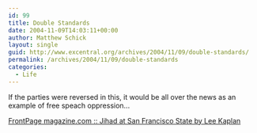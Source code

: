 ```yaml
---
id: 99
title: Double Standards
date: 2004-11-09T14:03:11+00:00
author: Matthew Schick
layout: single
guid: http://www.excentral.org/archives/2004/11/09/double-standards/
permalink: /archives/2004/11/09/double-standards
categories:
  - Life
---
```

If the parties were reversed in this, it would be all over the news as an example of free speach oppression...

<a href="http://frontpagemag.com/Articles/ReadArticle.asp?ID=15855">FrontPage magazine.com :: Jihad at San Francisco State by Lee Kaplan</a>
